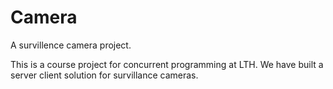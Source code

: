# Camera
A survillence camera project.

This is a course project for concurrent programming at LTH.
We have built a server client solution for survillance cameras.

